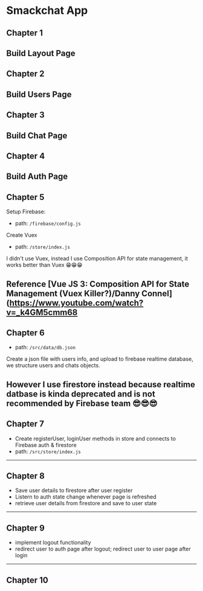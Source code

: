 # Smackchat App

## Chapter 1
Build Layout Page
---

## Chapter 2
Build Users Page
---

## Chapter 3
Build Chat Page
---

## Chapter 4
Build Auth Page
---

## Chapter 5
Setup Firebase: 
- path: `/firebase/config.js`

Create Vuex
- path: `/store/index.js`

I didn't use Vuex, instead I use Composition API for state management, it works better than Vuex 😁😁😁

Reference
[Vue JS 3: Composition API for State Management (Vuex Killer?)/Danny Connel](https://www.youtube.com/watch?v=_k4GM5cmm68
---

## Chapter 6
- path: `/src/data/db.json`

Create a json file with users info, and upload to firebase realtime database, we structure users and chats objects. 

However I use firestore instead because realtime datbase is kinda deprecated and is not recommended by Firebase team 😎😎😎
---

## Chapter 7
- Create registerUser, loginUser methods in store and connects to Firebase auth & firestore
- path: `/src/store/index.js`
---

## Chapter 8
- Save user details to firestore after user register
- Listern to auth state change whenever page is refreshed
- retrieve user details from firestore and save to user state
---

## Chapter 9
- implement logout functionality
- redirect user to auth page after logout; redirect user to user page after login
---

## Chapter 10








